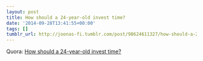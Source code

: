 ```yaml
---
layout: post
title: How should a 24-year-old invest time?
date: '2014-09-28T13:41:55+00:00'
tags: []
tumblr_url: http://joonas-fi.tumblr.com/post/98624611327/how-should-a-24-year-old-invest-time
---
```


Quora: [How should a 24-year-old invest time?](http://www.quora.com/How-should-a-24-year-old-invest-time-1)

